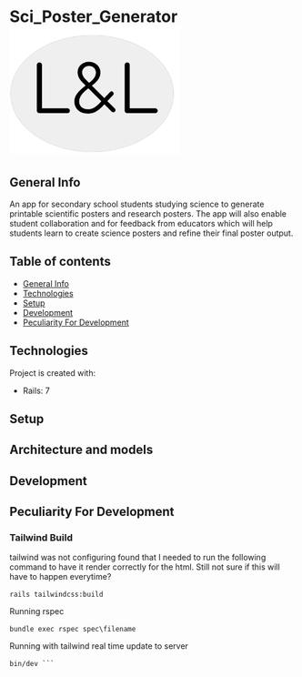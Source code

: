 # Sci_Poster_Generator <img src="/app/assets/images/logo.png" alt="drawing" width="300"/>
## General Info
An app for secondary school students studying science to generate printable scientific posters and research posters. The app will also enable student collaboration and for feedback from educators which will help students learn to create science posters and refine their final poster output.

## Table of contents
* [General Info](#general-info)
* [Technologies](#technologies)
* [Setup](#setup)
* [Development](#development)
* [Peculiarity For Development](#peculiarity-for-development)


## Technologies
Project is created with:
* Rails: 7

## Setup
## Architecture and models
<!-- Give a quick overview of the few core models and how they interact. -->
## Development
<!-- Describe how to get started with the project. Document employed 3rd party
services and how to use them, how to start a development server – just about
anything that a new developer needs to know. -->
## Peculiarity For Development
### Tailwind Build
tailwind was not configuring found that I needed to run the following command to have it render correctly for the html. Still not sure if this will have to happen everytime?

```command
rails tailwindcss:build
```

Running rspec
```command
bundle exec rspec spec\filename
````

Running with tailwind real time update to server
```command
bin/dev ```
